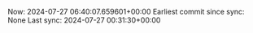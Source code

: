 Now: 2024-07-27 06:40:07.659601+00:00 Earliest commit since sync: None Last sync: 2024-07-27 00:31:30+00:00
